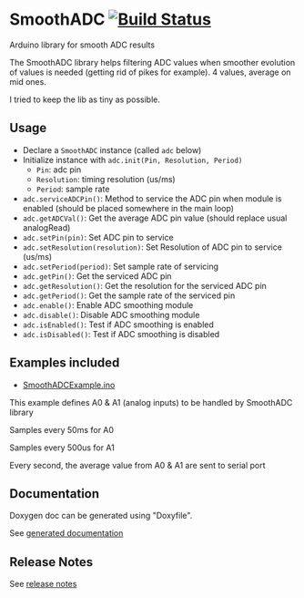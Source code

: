# SmoothADC [![Build Status](https://travis-ci.org/SMFSW/SmoothADC.svg?branch=master)](https://travis-ci.org/SMFSW/SmoothADC)

Arduino library for smooth ADC results

The SmoothADC library helps filtering ADC values when smoother evolution of values is needed (getting rid of pikes for example).
4 values, average on mid ones.

I tried to keep the lib as tiny as possible.

## Usage

- Declare a `SmoothADC` instance (called `adc` below)
- Initialize instance with `adc.init(Pin, Resolution, Period)`
  - `Pin`: adc pin
  - `Resolution`: timing resolution (us/ms)
  - `Period`: sample rate
- `adc.serviceADCPin()`: Method to service the ADC pin when module is enabled (should be placed somewhere in the main loop)
- `adc.getADCVal()`: Get the average ADC pin value (should replace usual analogRead)
- `adc.setPin(pin)`: Set ADC pin to service
- `adc.setResolution(resolution)`: Set Resolution of ADC pin to service (us/ms)
- `adc.setPeriod(period)`: Set sample rate of servicing
- `adc.getPin()`: Get the serviced ADC pin
- `adc.getResolution()`: Get the resolution for the serviced ADC pin
- `adc.getPeriod()`: Get the sample rate of the serviced pin
- `adc.enable()`: Enable ADC smoothing module
- `adc.disable()`: Disable ADC smoothing module
- `adc.isEnabled()`: Test if ADC smoothing is enabled
- `adc.isDisabled()`: Test if ADC smoothing is disabled

## Examples included

- [SmoothADCExample.ino](examples/SmoothADCExample/SmoothADCExample.ino)

This example defines A0 & A1 (analog inputs) to be handled by SmoothADC library

Samples every 50ms for A0

Samples every 500us for A1

Every second, the average value from A0 & A1 are sent to serial port

## Documentation

Doxygen doc can be generated using "Doxyfile".

See [generated documentation](https://smfsw.github.io/SmoothADC/)

## Release Notes

See [release notes](ReleaseNotes.md)
